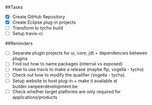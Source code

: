##Tasks

- [x] Create GitHub Repository
- [x] Create Eclipse plug-in projects
- [ ] Transform to tycho build
- [ ] Setup travis-ci

##Reminders

- [ ] Separate plugin projects for ui, core, jdt + dependencies between plugins
- [ ] Find out how to name packages (internal vs exposed)
- [ ] How to use travis to make a release (maybe ftp, vogella - tycho)
- [ ] Check out how to modify the qualifier (vogella - tycho)
- [ ] Setup website to host plug-in + make it available at builder.vanpeerdevelopment.be
- [ ] Check whether target platforms are only required for applications/products